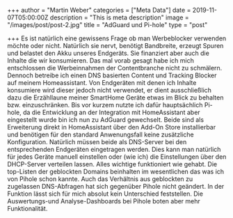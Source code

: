 +++
author = "Martin Weber"
categories = ["Meta Data"]
date = 2019-11-07T05:00:00Z
description = "This is meta description"
image = "/images/post/post-2.jpg"
title = "AdGuard und Pi-hole"
type = "post"

+++
Es ist natürlich eine gewissens Frage ob man Werbeblocker verwenden möchte oder nicht. Natürlich sie nervt, benötigt Bandbreite, erzeugt Spuren und belastet den Akku unseres Endgeräts. Sie finanziert aber auch die Inhalte die wir konsumieren. Das mal vorab gesagt habe ich mich entschlossen die Werbeinnahmen der Contentbranche nicht zu schmälern. Dennoch betreibe ich einen DNS basierten Content und Tracking Blocker auf meinem Homeassistant. Von Endgeräten mit denen ich Inhalte konsumiere wird dieser jedoch nicht verwendet, er dient ausschließlich dazu die Erzähllaune meiner SmartHome Geräte etwas im Blick zu behalten bzw. einzuschränken. Bis vor kurzem nutzte ich dafür hauptsächlich Pi-hole, da die Entwicklung an der Integration mit HomeAssistant aber eingestellt wurde bin ich nun zu AdGuard gewechselt. Beide sind als Erweiterung direkt in HomeAssistant über den Add-On Store installierbar und benötigen für den standard Anwenungsfall keine zusätzliche Konfiguration. Natürlich müssen beide als DNS-Server bei den entsprechenden Endgeräten eingetragen werden. Dies kann man natürlich für jedes Geräte manuell einstellen oder (wie ich) die Einstellungen über den DHCP-Server verteilen lassen. Alles wichtige funktioniert wie gehabt. Die top-Listen der geblockten Domains beinhalten im wesentlichen das was ich von Pihole schon kannte. Auch das Verhältnis aus geblockten zu zugelassen DNS-Abfragen hat sich gegenüber Pihole nicht geändert. In der Funktion lässt sich für mich absolut kein Unterschied feststellen.  Die Auswertungs-und Analyse-Dashboards bei Pihole boten aber mehr Funktionalität.